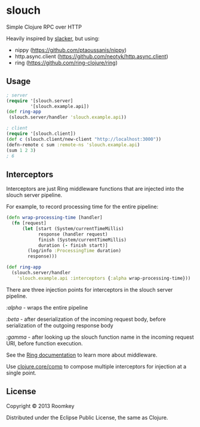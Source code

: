 # slouch

Simple Clojure RPC over HTTP

Heavily inspired by [slacker](http://github.com/sunng87/slacker), but using:

- nippy (https://github.com/ptaoussanis/nippy)
- http.async.client (https://github.com/neotyk/http.async.client)
- ring (https://github.com/ring-clojure/ring)

## Usage

```clojure
; server
(require '[slouch.server]
         '[slouch.example.api])
(def ring-app
 (slouch.server/handler 'slouch.example.api))

; client
(require '[slouch.client])
(def c (slouch.client/new-client "http://localhost:3000"))
(defn-remote c sum :remote-ns 'slouch.example.api)
(sum 1 2 3)
; 6
```

## Interceptors

Interceptors are just Ring middleware functions that are injected into the slouch server pipeline.

For example, to record processing time for the entire pipeline:

```clojure
(defn wrap-processing-time [handler]
  (fn [request]
      (let [start (System/currentTimeMillis)
            response (handler request)
            finish (System/currentTimeMillis)
            duration (- finish start)]
        (log/info :ProcessingTime duration)
        response)))

(def ring-app
  (slouch.server/handler
    'slouch.example.api :interceptors {:alpha wrap-processing-time}))
```

There are three injection points for interceptors in the slouch server pipeline.

*:alpha* - wraps the entire pipeline

*:beta*  - after deserialization of the incoming request body, before serialization of the outgoing response body

*:gamma* - after looking up the slouch function name in the incoming request URI, before function execution.

See the [Ring documentation](https://github.com/ring-clojure/ring/wiki/Concepts) to learn more about middleware.

Use [clojure.core/comp](http://clojure.github.io/clojure/clojure.core-api.html#clojure.core/comp) to compose multiple interceptors for injection at a single point.

## License

Copyright © 2013 Roomkey

Distributed under the Eclipse Public License, the same as Clojure.
